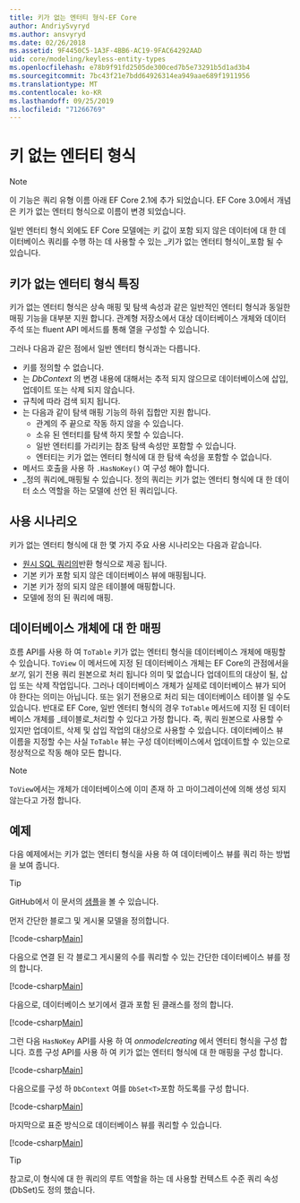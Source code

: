 ```yaml
---
title: 키가 없는 엔터티 형식-EF Core
author: AndriySvyryd
ms.author: ansvyryd
ms.date: 02/26/2018
ms.assetid: 9F4450C5-1A3F-4BB6-AC19-9FAC64292AAD
uid: core/modeling/keyless-entity-types
ms.openlocfilehash: e78b9f91fd2505de300ced7b5e73291b5d1ad3b4
ms.sourcegitcommit: 7bc43f21e7bdd64926314ea949aae689f1911956
ms.translationtype: MT
ms.contentlocale: ko-KR
ms.lasthandoff: 09/25/2019
ms.locfileid: "71266769"
---
```

# <a name="keyless-entity-types"></a>키 없는 엔터티 형식
> [!NOTE]
> 이 기능은 쿼리 유형 이름 아래 EF Core 2.1에 추가 되었습니다. EF Core 3.0에서 개념은 키가 없는 엔터티 형식으로 이름이 변경 되었습니다.

일반 엔터티 형식 외에도 EF Core 모델에는 키 값이 포함 되지 않은 데이터에 대 한 데이터베이스 쿼리를 수행 하는 데 사용할 수 있는 _키가 없는 엔터티 형식이_포함 될 수 있습니다.

## <a name="keyless-entity-types-characteristics"></a>키가 없는 엔터티 형식 특징

키가 없는 엔터티 형식은 상속 매핑 및 탐색 속성과 같은 일반적인 엔터티 형식과 동일한 매핑 기능을 대부분 지원 합니다. 관계형 저장소에서 대상 데이터베이스 개체와 데이터 주석 또는 fluent API 메서드를 통해 열을 구성할 수 있습니다.

그러나 다음과 같은 점에서 일반 엔터티 형식과는 다릅니다.

- 키를 정의할 수 없습니다.
- 는 _DbContext_ 의 변경 내용에 대해서는 추적 되지 않으므로 데이터베이스에 삽입, 업데이트 또는 삭제 되지 않습니다.
- 규칙에 따라 검색 되지 됩니다.
- 는 다음과 같이 탐색 매핑 기능의 하위 집합만 지원 합니다.
  - 관계의 주 끝으로 작동 하지 않을 수 있습니다.
  - 소유 된 엔터티를 탐색 하지 못할 수 있습니다.
  - 일반 엔터티를 가리키는 참조 탐색 속성만 포함할 수 있습니다.
  - 엔터티는 키가 없는 엔터티 형식에 대 한 탐색 속성을 포함할 수 없습니다.
- 메서드 호출을 사용 하 `.HasNoKey()` 여 구성 해야 합니다.
- _정의 쿼리에_매핑될 수 있습니다. 정의 쿼리는 키가 없는 엔터티 형식에 대 한 데이터 소스 역할을 하는 모델에 선언 된 쿼리입니다.

## <a name="usage-scenarios"></a>사용 시나리오

키가 없는 엔터티 형식에 대 한 몇 가지 주요 사용 시나리오는 다음과 같습니다.

- [원시 SQL 쿼리의](xref:core/querying/raw-sql)반환 형식으로 제공 됩니다.
- 기본 키가 포함 되지 않은 데이터베이스 뷰에 매핑됩니다.
- 기본 키가 정의 되지 않은 테이블에 매핑합니다.
- 모델에 정의 된 쿼리에 매핑.

## <a name="mapping-to-database-objects"></a>데이터베이스 개체에 대 한 매핑

흐름 API를 사용 하 여 `ToTable` 키가 없는 엔터티 형식을 데이터베이스 개체에 매핑할 수 있습니다. `ToView` 이 메서드에 지정 된 데이터베이스 개체는 EF Core의 관점에서을 _보기_, 읽기 전용 쿼리 원본으로 처리 됩니다 의미 및 없습니다 업데이트의 대상이 될, 삽입 또는 삭제 작업입니다. 그러나 데이터베이스 개체가 실제로 데이터베이스 뷰가 되어야 한다는 의미는 아닙니다. 또는 읽기 전용으로 처리 되는 데이터베이스 테이블 일 수도 있습니다. 반대로 EF Core, 일반 엔터티 형식의 경우 `ToTable` 메서드에 지정 된 데이터베이스 개체를 _테이블로_처리할 수 있다고 가정 합니다. 즉, 쿼리 원본으로 사용할 수 있지만 업데이트, 삭제 및 삽입 작업의 대상으로 사용할 수 있습니다. 데이터베이스 뷰 이름을 지정할 수는 사실 `ToTable` 뷰는 구성 데이터베이스에서 업데이트할 수 있는으로 정상적으로 작동 해야 모든 합니다.

> [!NOTE]
> `ToView`에서는 개체가 데이터베이스에 이미 존재 하 고 마이그레이션에 의해 생성 되지 않는다고 가정 합니다.

## <a name="example"></a>예제

다음 예제에서는 키가 없는 엔터티 형식을 사용 하 여 데이터베이스 뷰를 쿼리 하는 방법을 보여 줍니다.

> [!TIP]
> GitHub에서 이 문서의 [샘플](https://github.com/aspnet/EntityFramework.Docs/tree/master/samples/core/KeylessEntityTypes)을 볼 수 있습니다.

먼저 간단한 블로그 및 게시물 모델을 정의합니다.

[!code-csharp[Main](../../../samples/core/KeylessEntityTypes/Program.cs#Entities)]

다음으로 연결 된 각 블로그 게시물의 수를 쿼리할 수 있는 간단한 데이터베이스 뷰를 정의 합니다.

[!code-csharp[Main](../../../samples/core/KeylessEntityTypes/Program.cs#View)]

다음으로, 데이터베이스 보기에서 결과 포함 된 클래스를 정의 합니다.

[!code-csharp[Main](../../../samples/core/KeylessEntityTypes/Program.cs#KeylessEntityType)]

그런 다음 `HasNoKey` API를 사용 하 여 _onmodelcreating_ 에서 엔터티 형식을 구성 합니다.
흐름 구성 API를 사용 하 여 키가 없는 엔터티 형식에 대 한 매핑을 구성 합니다.

[!code-csharp[Main](../../../samples/core/KeylessEntityTypes/Program.cs#Configuration)]

다음으로를 구성 하 `DbContext` 여를 `DbSet<T>`포함 하도록를 구성 합니다.

[!code-csharp[Main](../../../samples/core/KeylessEntityTypes/Program.cs#DbSet)]

마지막으로 표준 방식으로 데이터베이스 뷰를 쿼리할 수 있습니다.

[!code-csharp[Main](../../../samples/core/KeylessEntityTypes/Program.cs#Query)]

> [!TIP]
> 참고로,이 형식에 대 한 쿼리의 루트 역할을 하는 데 사용할 컨텍스트 수준 쿼리 속성 (DbSet)도 정의 했습니다.

